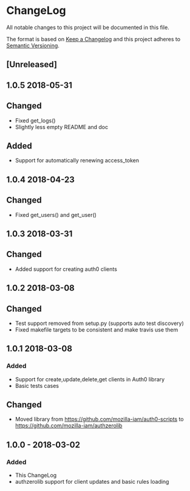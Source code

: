 # ChangeLog 
All notable changes to this project will be documented in this file.

The format is based on [Keep a Changelog](http://keepachangelog.com/en/1.0.0/)
and this project adheres to [Semantic Versioning](http://semver.org/spec/v2.0.0.html).

## [Unreleased]

## 1.0.5 2018-05-31
## Changed
- Fixed get_logs()
- Slightly less empty README and doc

## Added
- Support for automatically renewing access_token

## 1.0.4 2018-04-23
## Changed
- Fixed get_users() and get_user()

## 1.0.3 2018-03-31
## Changed
- Added support for creating auth0 clients

## 1.0.2 2018-03-08
## Changed
- Test support removed from setup.py (supports auto test discovery)
- Fixed makefile targets to be consistent and make travis use them

## 1.0.1  2018-03-08
### Added
- Support for create,update,delete,get clients in Auth0 library
- Basic tests cases

## Changed
- Moved library from https://github.com/mozilla-iam/auth0-scripts to https://github.com/mozilla-iam/authzerolib

## 1.0.0 - 2018-03-02
### Added
- This ChangeLog
- authzerolib support for client updates and basic rules loading

